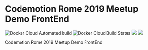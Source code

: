# Codemotion Rome 2019 Meetup Demo FrontEnd
![Docker Cloud Automated build](https://img.shields.io/docker/cloud/automated/congiuluc/devcromemeetupdemofrontend.svg) ![Docker Cloud Build Status](https://img.shields.io/docker/cloud/build/congiuluc/devcromemeetupdemofrontend.svg) [![](https://images.microbadger.com/badges/image/congiuluc/devcromemeetupdemofrontend.svg)](https://microbadger.com/images/congiuluc/devcromemeetupdemofrontend "Get your own image badge on microbadger.com") [![](https://images.microbadger.com/badges/version/congiuluc/devcromemeetupdemofrontend.svg)](https://microbadger.com/images/congiuluc/devcromemeetupdemofrontend "Get your own version badge on microbadger.com")

Codemotion Rome 2019 Meetup Demo FrontEnd
